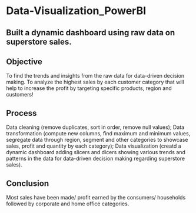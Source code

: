 # Data-Visualization_PowerBI
## Built a dynamic dashboard using raw data on superstore sales. 

## Objective
To find the trends and insights from the raw data for data-driven decision making. To analyze the highest sales by each customer category that will help to increase the profit by targeting specific products, region and customers! 

## Process
Data cleaning (remove duplicates, sort in order, remove null values);
Data transformation (compute new columns, find maximum and minimum values, segregate data through region, segment and other categories to showcase sales, profit and quantity by each category);
Data visualization (creatd a dynamic dashboard adding slicers and dicers showing various trends and patterns in the data for data-driven decision making regarding superstore sales).

## Conclusion 
Most sales have been made/ profit earned by the consumers/ households followed by corporate and home office categories. 

